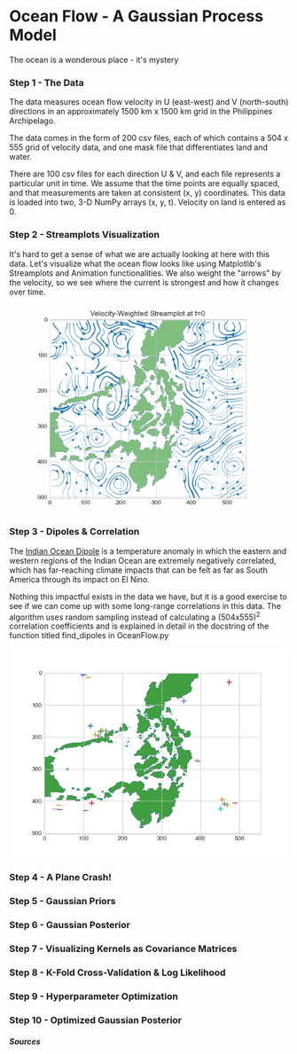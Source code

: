 # Ocean Flow - A Gaussian Process Model

The ocean is a wonderous place - it's mystery


### Step 1 - The Data
The data measures ocean flow velocity in U (east-west) and V (north-south) directions in an approximately 1500 km x 1500 km grid in the Philippines Archipelago.

The data comes in the form of 200 csv files, each of which contains a 504 x 555 grid of velocity data, and one mask file that differentiates land and water.

There are 100 csv files for each direction U & V, and each file represents a particular unit in time. We assume that the time points are equally spaced, and that measurements are taken at consistent (x, y) coordinates. This data is loaded into two, 3-D NumPy arrays (x, y, t). Velocity on land is entered as 0.

### Step 2 - Streamplots Visualization

It's hard to get a sense of what we are actually looking at here with this data. Let's visualize what the ocean flow looks like using Matplotlib's Streamplots and Animation functionalities. We also weight the "arrows" by the velocity, so we see where the current is strongest and how it changes over time.

<img src="OceanFlowImages/Streamplots.gif" width="500">


### Step 3 - Dipoles & Correlation

The [Indian Ocean Dipole]( https://en.wikipedia.org/wiki/Indian_Ocean_Dipole) is a temperature anomaly in which the eastern and western regions of the Indian Ocean are extremely negatively correlated, which has far-reaching climate impacts that can be felt as far as South America through its impact on El Nino.


Nothing this impactful exists in the data we have, but it is a good exercise to see if we can come up with some long-range correlations in this data. The algorithm uses random sampling instead of calculating a (504x555)<sup>2</sup> correlation coefficients and is explained in detail in the docstring of the function titled find_dipoles in OceanFlow.py

![Indian Ocean Dipole](OceanFlowImages/Dipoles.png)


### Step 4 - A Plane Crash!

### Step 5 - Gaussian Priors

### Step 6 - Gaussian Posterior

### Step 7 - Visualizing Kernels as Covariance Matrices

### Step 8 - K-Fold Cross-Validation & Log Likelihood

### Step 9 - Hyperparameter Optimization

### Step 10 - Optimized Gaussian Posterior


##### Sources
